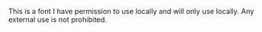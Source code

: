 This is a font I have permission to use locally and will only use locally. Any external use is not prohibited.
